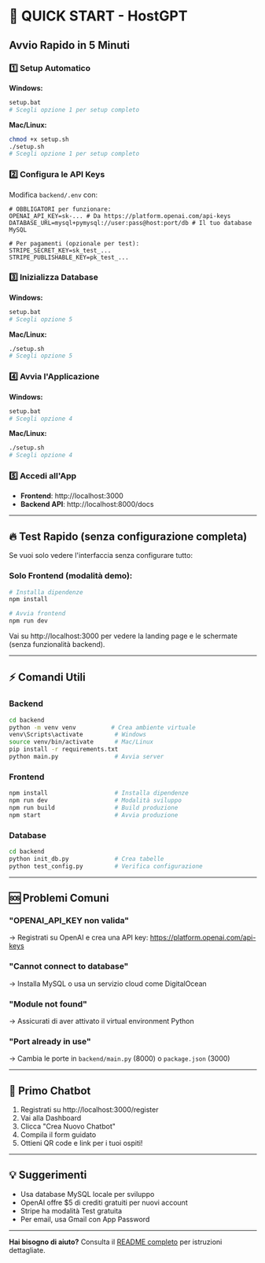 # 🚀 QUICK START - HostGPT

## Avvio Rapido in 5 Minuti

### 1️⃣ Setup Automatico

**Windows:**
```bash
setup.bat
# Scegli opzione 1 per setup completo
```

**Mac/Linux:**
```bash
chmod +x setup.sh
./setup.sh
# Scegli opzione 1 per setup completo
```

### 2️⃣ Configura le API Keys

Modifica `backend/.env` con:

```env
# OBBLIGATORI per funzionare:
OPENAI_API_KEY=sk-... # Da https://platform.openai.com/api-keys
DATABASE_URL=mysql+pymysql://user:pass@host:port/db # Il tuo database MySQL

# Per pagamenti (opzionale per test):
STRIPE_SECRET_KEY=sk_test_...
STRIPE_PUBLISHABLE_KEY=pk_test_...
```

### 3️⃣ Inizializza Database

**Windows:**
```bash
setup.bat
# Scegli opzione 5
```

**Mac/Linux:**
```bash
./setup.sh
# Scegli opzione 5
```

### 4️⃣ Avvia l'Applicazione

**Windows:**
```bash
setup.bat
# Scegli opzione 4
```

**Mac/Linux:**
```bash
./setup.sh
# Scegli opzione 4
```

### 5️⃣ Accedi all'App

- **Frontend**: http://localhost:3000
- **Backend API**: http://localhost:8000/docs

---

## 🔥 Test Rapido (senza configurazione completa)

Se vuoi solo vedere l'interfaccia senza configurare tutto:

### Solo Frontend (modalità demo):

```bash
# Installa dipendenze
npm install

# Avvia frontend
npm run dev
```

Vai su http://localhost:3000 per vedere la landing page e le schermate (senza funzionalità backend).

---

## ⚡ Comandi Utili

### Backend
```bash
cd backend
python -m venv venv          # Crea ambiente virtuale
venv\Scripts\activate         # Windows
source venv/bin/activate      # Mac/Linux
pip install -r requirements.txt
python main.py                # Avvia server
```

### Frontend
```bash
npm install                   # Installa dipendenze
npm run dev                   # Modalità sviluppo
npm run build                 # Build produzione
npm start                     # Avvia produzione
```

### Database
```bash
cd backend
python init_db.py             # Crea tabelle
python test_config.py         # Verifica configurazione
```

---

## 🆘 Problemi Comuni

### "OPENAI_API_KEY non valida"
→ Registrati su OpenAI e crea una API key: https://platform.openai.com/api-keys

### "Cannot connect to database"
→ Installa MySQL o usa un servizio cloud come DigitalOcean

### "Module not found"
→ Assicurati di aver attivato il virtual environment Python

### "Port already in use"
→ Cambia le porte in `backend/main.py` (8000) o `package.json` (3000)

---

## 📱 Primo Chatbot

1. Registrati su http://localhost:3000/register
2. Vai alla Dashboard
3. Clicca "Crea Nuovo Chatbot"
4. Compila il form guidato
5. Ottieni QR code e link per i tuoi ospiti!

---

## 💡 Suggerimenti

- Usa database MySQL locale per sviluppo
- OpenAI offre $5 di crediti gratuiti per nuovi account
- Stripe ha modalità Test gratuita
- Per email, usa Gmail con App Password

---

**Hai bisogno di aiuto?** Consulta il [README completo](README.md) per istruzioni dettagliate.
